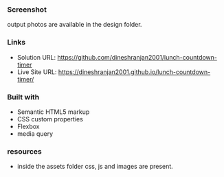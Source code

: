 
### Screenshot

output photos are available in the design folder.


### Links

- Solution URL: https://github.com/dineshranjan2001/lunch-countdown-timer
- Live Site URL: https://dineshranjan2001.github.io/lunch-countdown-timer/


### Built with

- Semantic HTML5 markup
- CSS custom properties
- Flexbox
- media query


### resources
- inside the assets folder css, js and images are present.

